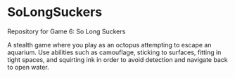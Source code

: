 # SoLongSuckers
Repository for Game 6: So Long Suckers

A stealth game where you play as an octopus attempting to escape an aquarium. Use abilities such as camouflage, 
sticking to surfaces, fitting in tight spaces, and squirting ink in order to avoid detection and navigate back to open water.
